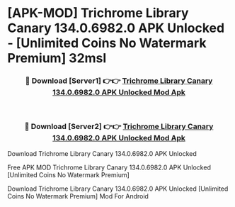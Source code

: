 # [APK-MOD] Trichrome Library Canary 134.0.6982.0 APK Unlocked - [Unlimited Coins No Watermark Premium] 32msl



<div align="center">
<h3>🔴 Download [Server1] 👉👉 <a href="https://momento.my/?title=Trichrome_Library_Canary_134.0.6982.0_APK_Unlocked">Trichrome Library Canary 134.0.6982.0 APK Unlocked Mod Apk</a></h3><br>

<h3>🔴 Download [Server2] 👉👉 <a href="https://momento.my/?title=Trichrome_Library_Canary_134.0.6982.0_APK_Unlocked">Trichrome Library Canary 134.0.6982.0 APK Unlocked Mod Apk</a></h3>
</div>



Download Trichrome Library Canary 134.0.6982.0 APK Unlocked 

Free APK MOD Trichrome Library Canary 134.0.6982.0 APK Unlocked [Unlimited Coins No Watermark Premium]

Download Trichrome Library Canary 134.0.6982.0 APK Unlocked [Unlimited Coins No Watermark Premium] Mod For Android
